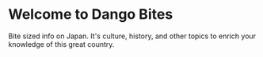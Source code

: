 # Welcome to Dango Bites
Bite sized info on Japan. It's culture, history, and other topics to enrich your knowledge of this great country.
